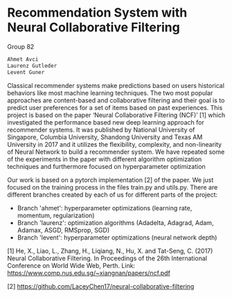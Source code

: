 # Recommendation System with Neural Collaborative Filtering
Group 82
```bash
Ahmet Avci
Laurenz Gutleder
Levent Guner
```

Classical recommender systems make predictions based on users historical behaviors like most machine learning techniques. The two most popular approaches are content-based and collaborative filtering and their goal is to predict user preferences for a set of items based on past experiences. This project is based on the paper ‘Neural Collaborative Filtering (NCF)’ [1] which investigated the performance based new deep learning approach for recommender systems. It was published by National University of Singapore, Columbia University, Shandong University and Texas AM University in 2017 and it utilizes the flexibility, complexity, and non-linearity of Neural Network to build a recommender system. We have repeated some of the experiments in the paper with different algorithm optimization techniques and furthermore focused on hyperparameter optimization

Our work is based on a pytorch implementation [2] of the paper. We just focused on the training process in the files train.py and utils.py. There are different branches created by each of us for different parts of the project:

- Branch 'ahmet': hyperparameter optimizations (learning rate, momentum, regularization)
- Branch 'laurenz': optimization algorithms (Adadelta, Adagrad, Adam, Adamax, ASGD, RMSprop, SGD)
- Branch 'levent': hyperparameter optimizations (neural network depth)

[1] He, X., Liao, L., Zhang, H., Liqiang, N., Hu, X. and Tat-Seng, C. (2017) Neural Collaborative Filtering. In
Proceedings of the 26th International Conference on World Wide Web, Perth. Link: https://www.comp.nus.edu.sg/~xiangnan/papers/ncf.pdf

[2] https://github.com/LaceyChen17/neural-collaborative-filtering
